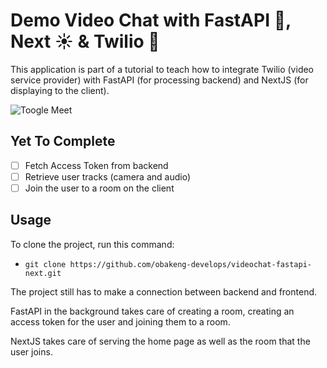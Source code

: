 # Demo Video Chat with FastAPI :rocket:, Next :sunny: & Twilio :movie_camera:

This application is part of a tutorial to teach how to integrate Twilio (video service provider) with FastAPI (for processing backend) and NextJS (for displaying to the client).

![Toogle Meet](https://user-images.githubusercontent.com/60041842/179915182-20a1b950-112e-4fdc-83f9-a70ff5e1a9a5.jpg)


## Yet To Complete

- [ ] Fetch Access Token from backend
- [ ] Retrieve user tracks (camera and audio)
- [ ] Join the user to a room on the client

## Usage

To clone the project, run this command:

- `git clone https://github.com/obakeng-develops/videochat-fastapi-next.git`

The project still has to make a connection between backend and frontend.

FastAPI in the background takes care of creating a room, creating an access token for the user and joining them to a room.

NextJS takes care of serving the home page as well as the room that the user joins.
